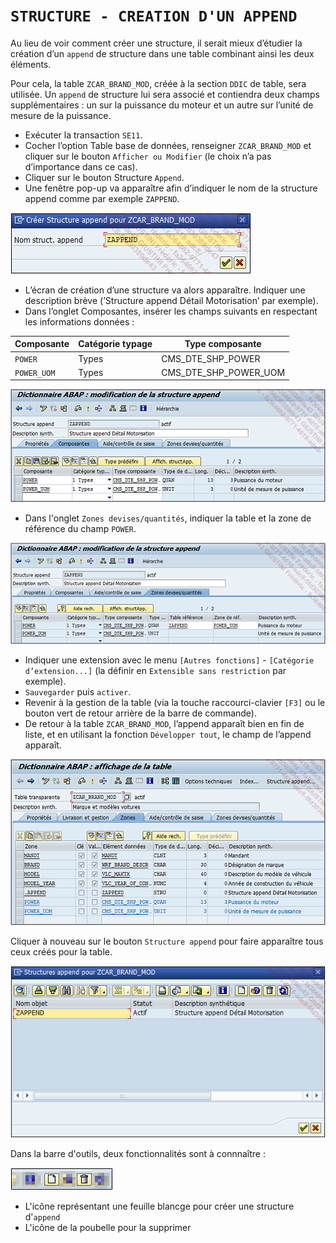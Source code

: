 # **`STRUCTURE - CREATION D'UN APPEND`**

Au lieu de voir comment créer une structure, il serait mieux d’étudier la création d’un `append` de structure dans une table combinant ainsi les deux éléments.

Pour cela, la table `ZCAR_BRAND_MOD`, créée à la section `DDIC` de table, sera utilisée. Un `append` de structure lui sera associé et contiendra deux champs supplémentaires : un sur la puissance du moteur et un autre sur l’unité de mesure de la puissance.

- Exécuter la transaction `SE11`.
- Cocher l’option Table base de données, renseigner `ZCAR_BRAND_MOD` et cliquer sur le bouton `Afficher ou Modifier` (le choix n’a pas d’importance dans ce cas).
- Cliquer sur le bouton Structure `Append`.
- Une fenêtre pop-up va apparaître afin d’indiquer le nom de la structure append comme par exemple `ZAPPEND`.

![](../99%20-%20Ressources/06_Tables_DB%20-%2012%20-%2001.png)

- L’écran de création d’une structure va alors apparaître. Indiquer une description brève (’Structure append Détail Motorisation’ par exemple).
- Dans l’onglet Composantes, insérer les champs suivants en respectant les informations données :

| **Composante** | **Catégorie typage** | **Type composante**   |
| -------------- | -------------------- | --------------------- |
| `POWER`        | Types                | CMS_DTE_SHP_POWER     |
| `POWER_UOM`    | Types                | CMS_DTE_SHP_POWER_UOM |

![](../99%20-%20Ressources/06_Tables_DB%20-%2012%20-%2002.png)

- Dans l'onglet `Zones devises/quantités`, indiquer la table et la zone de référence du champ `POWER`.

![](../99%20-%20Ressources/06_Tables_DB%20-%2012%20-%2003.png)

- Indiquer une extension avec le menu `[Autres fonctions]` - `[Catégorie d’extension...]` (la définir en `Extensible sans restriction` par exemple).
- `Sauvegarder` puis `activer`.
- Revenir à la gestion de la table (via la touche raccourci-clavier `[F3]` ou le bouton vert de retour arrière de la barre de commande).
- De retour à la table `ZCAR_BRAND_MOD`, l’append apparaît bien en fin de liste, et en utilisant la fonction `Développer tout`, le champ de l’append apparaît.

![](../99%20-%20Ressources/06_Tables_DB%20-%2012%20-%2004.png)

Cliquer à nouveau sur le bouton `Structure append` pour faire apparaître tous ceux créés pour la table.

![](../99%20-%20Ressources/06_Tables_DB%20-%2012%20-%2005.png)

Dans la barre d'outils, deux fonctionnalités sont à connnaître :

![](../99%20-%20Ressources/06_Tables_DB%20-%2012%20-%2006.png)

- L'icône représentant une feuille blancge pour créer une structure d'`append`
- L'icône de la poubelle pour la supprimer
